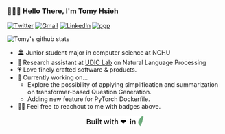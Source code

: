 ### 👨🏻‍💻 Hello There, I'm Tomy Hsieh

[![Twitter](https://img.shields.io/badge/Twitter-tomy0000000-%231DA1F3?logo=twitter)](https://twitter.com/tomy0000000)
[![Gmail](https://img.shields.io/badge/Gmail-tomy0000000%40gmail.com-%23D14836?logo=gmail)](mailto:tomy0000000@gmail.com)
[![LinkedIn](https://img.shields.io/badge/LinkedIn-Tomy%20Hsieh-%230077B5?logo=linkedin)](https://www.linkedin.com/in/tomy0000000)
[![pgp](https://img.shields.io/badge/pgp-9E47A53D54F34479-%2333A0FF?logo=keybase)](https://keybase.io/tomy0000000)

![Tomy's github stats](https://tomy-github-stats.vercel.app/api?username=tomy0000000&show_icons=true&theme=dracula)

- 🏛 Junior student major in computer science at NCHU
- 🔬 Research assistant at [UDIC Lab](http://udiclab.cs.nchu.edu.tw) on Natural Language Processing
- 💗 Love finely crafted software & products.
- 🔭 Currently working on...
  - Explore the possibility of applying simplification and summarization on transformer-based Question Generation.
  - Adding new feature for PyTorch Dockerfile.
- 👋🏻 Feel free to reachout to me with badges above.

<p align="center">
<img src="https://github.com/tomy0000000/tomy0000000/blob/main/footer.svg" height="25"/>
</p>
